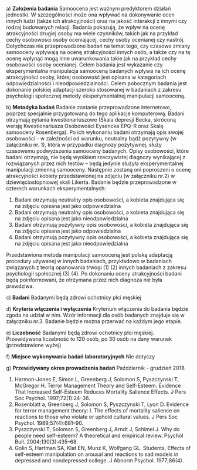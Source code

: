 a) **Założenia badania**
Samoocena jest ważnym predyktorem działań jednostki. W szczególności może ona wpływać na dokonywanie ocen innych ludzi (także ich atrakcyjności) oraz na jakość interakcji z innymi czy rodzaj budowanych relacji. Badania pokazują, że wpływ na ocenę atrakcyjności drugiej osoby ma wiele czynników, takich jak na przykład cechy osobowości osoby oceniającej, cechy osoby ocenianej czy nastrój. Dotychczas nie przeprowadzono badań na temat tego, czy czasowe zmiany samooceny wpływają na ocenę atrakcyjności innych osób, a także czy na tę ocenę wpłynąć mogą inne uwarunkowania takie jak na przykład cechy osobowości osoby ocenianej. Celem badania jest wykazanie czy eksperymentalna manipulacja samooceną badanych wpływa na ich ocenę atrakcyjności osoby, której osobowość jest opisana w kategoriach odpowiedzialności i nieodpowiedzialności. Celem pobocznym badania jest dokonanie polskiej adaptacji szeroko stosowanej w badaniach z zakresu psychologii społecznej metody eksperymentalnej manipulacji samooceną. 

b) **Metodyka badań**
Badanie zostanie przeprowadzone internetowo, poprzez specjalnie przygotowaną do tego aplikacje komputerową. Badani otrzymają pytania kwestionariuszowe (Skala depresji Becka, skróconą wersję Kwestionariusza Osobowości Eysencka EPQ-R oraz Skalę samooceny Rosenberga). Po ich wykonaniu badani otrzymają opis swojej osobowości -  w zależności od warunku, neutralny bądź pozytywny (w załączniku nr. 1), która w przypadku diagnozy pozytywnej, służy czasowemu podwyższeniu samooceny badanych. Opisy osobowości, które badani otrzymają, nie będą wynikiem rzeczywistej diagnozy wynikającej z rozwiązanych przez nich testów – będą jedynie służyła eksperymentalnej manipulacji zmienną samooceny. Następnie zostaną oni poproszeni o ocenę atrakcyjności kobiety przedstawionej na zdjęciu (w załączniku nr.2) w dziewięciostopniowej skali Likerta.
Badanie będzie przeprowadzone w czterech warunkach eksperymentalnych:

1.	Badani otrzymują neutralny opis osobowości, a kobieta znajdująca się na zdjęciu opisana jest jako odpowiedzialna
2.	Badani otrzymują neutralny opis osobowości, a kobieta znajdująca się na zdjęciu opisana jest jako nieodpowiedzialna
3.	Badani otrzymują pozytywny opis osobowości, a kobieta znajdująca się na zdjęciu opisana jest jako odpowiedzialna
4.	Badani otrzymują pozytywny opis osobowości, a kobieta znajdująca się na zdjęciu opisana jest jako nieodpowiedzialna

Przedstawiona metoda manipulacji samooceną jest polską adaptacją procedury używanej w innych badaniach, przykładowo w badaniach związanych z teorią opanowania trwogi (1) (2) innych badaniach z zakresu psychologii społecznej (3) (4). 
Po dokonaniu oceny atrakcyjności badani będą poinformowani, że otrzymana przez nich diagnoza nie była prawdziwa. 

c) **Badani**
Badanymi będą zdrowi ochotnicy płci męskiej 

d) **Kryteria włączenia i wyłączenia**
Kryterium włączenia do badania będzie zgoda na udział w nim. Wzór informacji dla osób badanych znajduje się w załączniku nr.3. Badanie będzie można przerwać na każdym jego etapie.

e) **Liczebność**
Badanymi będą zdrowi ochotnicy płci męskiej. Przewidywana liczebność to 120 osób, po 30 osób na dany warunek (przedstawione wyżej)

f) **Miejsce wykonywania badań laboratoryjnych**
Nie dotyczy 

g) **Przewidywany okres prowadzenia badań**
Październik - grudzień 2018.

1. 	Harmon-Jones E, Simon L, Greenberg J, Solomon S, Pyszczynski T, McGregor H. Terror Management Theory and Self-Esteem: Evidence That Increased Self-Esteem Reduces Mortality Salience Effects. J Pers Soc Psychol. 1997;72(1):24–36. 
2. 	Rosenblatt  a, Greenberg J, Solomon S, Pyszczynski T, Lyon D. Evidence for terror management theory: I. The effects of mortality salience on reactions to those who violate or uphold cultural values. J Pers Soc Psychol. 1989;57(4):681–90. 
3. 	Pyszczynski T, Solomon S, Greenberg J, Arndt J, Schimel J. Why do people need self-esteem? A theoretical and empirical review. Psychol Bull. 2004;130(3):435–68. 
4. 	Golin S, Hartman SA, Klat EN, Munz K, Wolfgang GL. Students, Effects of self-esteem manipulation on arousal and reactions to sad models in depressed and nondepressed college. J Abnorm Psychol. 1977;86(4). 


